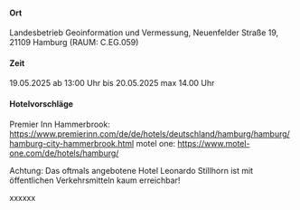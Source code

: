 #### Ort
Landesbetrieb Geoinformation und Vermessung, Neuenfelder Straße 19, 21109 Hamburg (RAUM: C.EG.059)
#### Zeit
19.05.2025 ab 13:00 Uhr bis 20.05.2025 max 14.00 Uhr

#### Hotelvorschläge     
Premier Inn Hammerbrook: https://www.premierinn.com/de/de/hotels/deutschland/hamburg/hamburg/hamburg-city-hammerbrook.html
motel one: https://www.motel-one.com/de/hotels/hamburg/

Achtung: Das oftmals angebotene Hotel Leonardo Stillhorn ist mit öffentlichen Verkehrsmitteln kaum erreichbar!

xxxxxx

